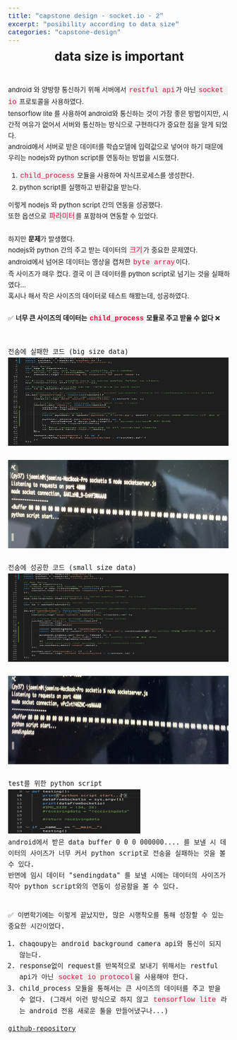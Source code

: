 ```yaml
---
title: "capstone design - socket.io - 2"
excerpt: "posibility according to data size"
categories: "capstone-design"
---
```


<style>
code {
  font-family: Consolas,"courier new";
  color: crimson;
  background-color: #f1f1f1;
  padding: 2px;
  font-size: 105%;
}
</style>

<div style = "font-size: 28px; line-height: 25px;">
<center><strong>data size is important</strong></center><br><br>
</div>

<div style = "font-size: 15px; line-height: 25px; text-align: left">
android 와 양방향 통신하기 위해 서버에서 <code>restful api</code>가 아닌 <code>socket io</code> 프로토콜을 사용하였다. <br>
tensorflow lite 를 사용하여 android와 통신하는 것이 가장 좋은 방법이지만, 시간적 여유가 없어서 서버와 통신하는 방식으로 구현하다가 중요한 점을 알게 되었다. <br>
android에서 서버로 받은 데이터를 학습모델에 입력값으로 넣어야 하기 때문에 우리는 nodejs와 python script를 연동하는 방법을 시도했다.<br>
<ol>
<li><code>child_process</code> 모듈을 사용하여 자식프로세스를 생성한다.</li>
<li>python script를 실행하고 반환값을 받는다. </li>
</ol>
이렇게 nodejs 와 python script 간의 연동을 성공했다. <br>
또한 옵션으로 <code>파라미터</code>를 포함하여 연동할 수 있었다. 
<br><br>
하지만 <strong>문제</strong>가 발생했다. <br>
nodejs와 python 간의 주고 받는 데이터의 <code>크기</code>가 중요한 문제였다.<br>
android에서 넘어온 데이터는 영상을 캡쳐한 <code>byte array</code>이다. <br>
즉 사이즈가 매우 컸다. 결국 이 큰 데이터를 python script로 넘기는 것을 실패하였다...<br>
혹시나 해서 작은 사이즈의 데이터로 테스트 해봤는데, 성공하였다. <br><br>
&#9989; <strong>너무 큰 사이즈의 데이터는 <code>child_process</code> 모듈로 주고 받을 수 없다 </strong>&#10060; <br>
<br><br>
<div style = "font-size: 15px; line-height: 25px; font-family: monospace;">
전송에 실패한 코드 (big size data)
</div>
<img src = "\assets\images\childprocess_fail.png"  border=0 width = "500" height = "200"><br><br>
<img src = "\assets\images\no.jpg"  border=0 width = "500" height = "200"><br><br>

<div style = "font-size: 15px; line-height: 25px; font-family: monospace;">
전송에 성공한 코드 (small size data)
</div>
<img src = "\assets\images\childprocess_success.png"  border=0 width = "500" height = "200"><br><br>
<img src = "\assets\images\yes.jpg"  border=0 width = "500" height = "200"><br><br>
<div style = "font-size: 15px; line-height: 25px; font-family: monospace;">
test를 위한 python script
<br>
<img src = "\assets\images\pytest.png"  border=0 width = "300" height = "100"><br>
android에서 받은 data buffer 0 0 0 000000.... 를 보낼 시 데이터의 사이즈가 너무 커서 python script로 전송을 실패하는 것을 볼 수 있다. <br>
반면에 임시 데이터 "sendingdata" 를 보낼 시에는 데이터의 사이즈가 작아 python script와의 연동이 성공함을 볼 수 있다. <br><br>


&#9989; 이번학기에는 이렇게 끝났지만, 많은 시행착오를 통해 성장할 수 있는 중요한 시간이었다. 
<div style = "font-size: 15px; line-height: 25px; font-family: monospace;">
<ol>
<li>chaqoupy는 android background camera api와 통신이 되지 않는다.</li>
<li>response없이 request를 반복적으로 보내기 위해서는 restful api가 아닌 <code>socket io protocol</code>을 사용해야 한다.</li>
<li>child_process 모듈을 통해서는 큰 사이즈의 데이터를 주고 받을 수 없다. (그래서 이런 방식으로 하지 않고 <code>tensorflow lite</code> 라는 android 전용 새로운 툴을 만들어냈구나...)</li>
</ol>

<p style = "font-size: 15px;"><a href = "https://github.com/jjmmll0727/Capstone_Design/tree/main/socketio">github-repository</a></p>


